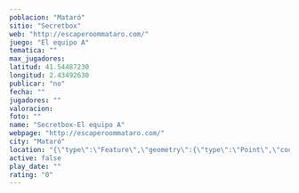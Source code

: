 ```yaml
---
poblacion: "Mataró"
sitio: "Secretbox"
web: "http://escaperoommataro.com/"
juego: "El equipo A"
tematica: ""
max_jugadores: 
latitud: 41.54487230
longitud: 2.43492630
publicar: "no"
fecha: ""
jugadores: ""
valoracion: 
foto: ""
name: "Secretbox-El equipo A"
webpage: "http://escaperoommataro.com/"
city: "Mataró"
location: "{\"type\":\"Feature\",\"geometry\":{\"type\":\"Point\",\"coordinates\":[41.5448723,2.4349263]}}"
active: false
play_date: ""
rating: "0"
---
```

